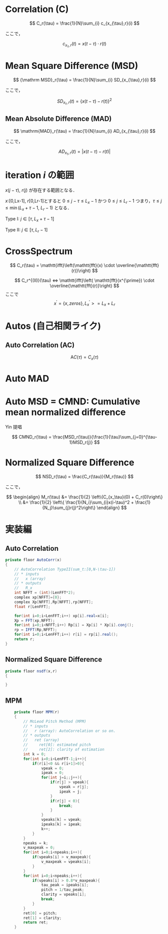 # Correlation (C)

$$
C_r(\tau) = \frac{1}{N}\sum_{i} c_{x_{\tau},r}(i)
$$

ここで，

$$
c_{x_{\tau},r}(t) = x(t-\tau) \cdot r(t)
$$

# Mean Square Difference (MSD)

$$
{\mathrm MSD}_r(\tau) = \frac{1}{N}\sum_{i} SD_{x_{\tau},r}(i) $$

ここで，

$$
SD_{x_{\tau},r}(t) = \left\{x(t-\tau) - r(t)\right\}^2
$$

## Mean Absolute Difference (MAD)

$$
\mathrm{MAD}_r(\tau) = \frac{1}{N}\sum_{i} AD_{x_{\tau},r}(i)
$$

ここで，

$$
AD_{x_{\tau},r}(t) = \lvert x(t-\tau) - r(t) \rvert
$$

# iteration $i$ の範囲

$x(j-\tau)$, $r(j)$ が存在する範囲となる．

$x$:[0,Lx-1], $r$[0,Lr-1]とすると
$0 \leq j-\tau \leq L_x-1$ かつ $0 \leq j \leq L_r-1$ つまり，$\tau \leq j \leq \min (L_x+\tau-1,~ L_r-1)$ となる．

Type I: $j\in [\tau,L_x+\tau-1]$

Type II: $j\in [\tau,L_r-1]$

# CrossSpectrum

$$
C_r(\tau) = \mathtt{ifft}\left(\mathtt{fft}(x) \cdot \overline{\mathtt{fft}(r)}\right)
$$

$$
C_r^{(II)}(\tau) <=> \mathtt{ifft}\left( \mathtt{fft}(x^{\prime}) \cdot \overline{\mathtt{fft}(r)}\right)
$$
ここで
$$
x^{\prime} = \{x,zeros\} , L_x^{\prime} >= L_x + L_r
$$


# Autos (自己相関ライク)

## Auto Correlation (AC)

$$
{\mathrm AC}(\tau) = C_x(\tau)
$$

# Auto MAD



# Auto MSD = CMND: Cumulative mean normalized difference

Yin 提唱

$$
CMND_r(\tau) = \frac{MSD_r(\tau)}{\frac{1}{\tau}\sum_{j=0}^{\tau-1}MSD_r(j)}
$$

# Normalized Square Difference

$$
NSD_r(\tau) = \frac{C_r(\tau)}{M_r(\tau)}
$$

ここで，

$$
\begin{align}
M_r(\tau) &= \frac{1}{2} \left\{C_{x_\tau}(0) + C_r(0)\right\} \\
&= \frac{1}{2} \left\{ \frac{1}{N_i}\sum_{i}x(i-\tau)^2 + \frac{1}{N_j}\sum_{j}r(j)^2\right\}
\end{align}
$$


# 実装編

## Auto Correlation

```cs
private floor AutoCorr(x)
{
    // AutoCorrelation TypeII(sum_t:[0,N-\tau-1])
    // * inputs
    //   x (array)
    // * outputs
    //   R_x
    int NFFT = (int)(LenFFT*2);
    complex xp[NFFT]={0};
    complex Xp[NFFT],Rp[NFFT],rp[NFFT];
    float r[LenFFT];

    for(int i=0;i<LenFFT;i++) xp[i].real=x[i];
    Xp = FFT(xp,NFFT);
    for(int i=0;i<NFFT;i++) Rp[i] = Xp[i] * Xp[i].conj();
    rp = IFFT(Rp,NFFT);
    for(int i=0;i<LenFFT;i++) r[i] = rp[i].real();
    return r;
}
```

## Normalized Square Difference


```cs
private floor nsdf(x,r)
{

}
```


## MPM

```cs
    private floor MPM(r)
    {
        // McLeod Pitch Method (MPM)
        // * inputs
        //   r (array): AutoCorrelation or so on.
        // * outputs
        //   ret (array)
        //     ret[0]: estimated pitch
        //     ret[2]: clarity of estimation
        int k = 0;
        for(int i=0;i<LenFFT-1;i++){
            if(r[i]<0 && r[i+1]>0){
                vpeak = 0;
                ipeak = 0;
                for(int j=i;;j++){
                    if(r[j] > vpeak){
                        vpeak = r[j];
                        ipeak = j;
                    }
                    if(r[j] < 0){
                        break;
                    }
                }
                vpeaks[k] = vpeak;
                ipeaks[k] = ipeak;
                k++;
            }
        }
        npeaks = k;
        v_maxpeak = 0;
        for(int i=0;i<npeaks;i++){
            if(vpeaks[i] > v_maxpeak){
                v_maxpeak = vpeaks[i];
            }
        }
        for(int i=0;i<npeaks;i++){
            if(vpeaks[i] > 0.8*v_maxpeak){
                tau_peak = ipeaks[i];
                pitch = 1/tau_peak;
                clarity = vpeaks[i];
                break;
            }
        }
        ret[0] = pitch;
        ret[1] = clarity;
        return ret;
    }
```
